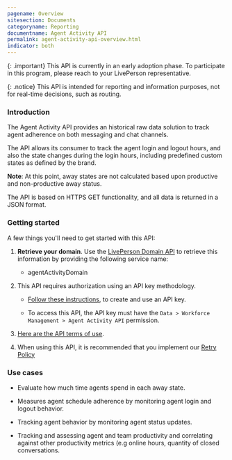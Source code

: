 ```yaml
---
pagename: Overview
sitesection: Documents
categoryname: Reporting
documentname: Agent Activity API
permalink: agent-activity-api-overview.html
indicator: both
---
```


{: .important}
This API is currently in an early adoption phase. To participate in this program, please reach to your LivePerson representative.

{: .notice}
This API is intended for reporting and information purposes, not for real-time decisions, such as routing.

### Introduction

The Agent Activity API provides an historical raw data solution to track agent adherence on both messaging and chat channels.

The API allows its consumer to track the agent login and logout hours, and also the state changes during the login hours, including predefined custom states as defined by the brand.

**Note**: At this point, away states are not calculated based upon productive and non-productive away status.

The API is based on HTTPS GET functionality, and all data is returned in a JSON format.

### Getting started

A few things you'll need to get started with this API:

1. **Retrieve your domain**. Use the [LivePerson Domain API](agent-domain-domain-api.html) to retrieve this information by providing the following service name:

	* agentActivityDomain

2. This API requires authorization using an API key methodology.

	* [Follow these instructions](guides-gettingstarted.html), to create and use an API key.
	
	* To access this API, the API key must have the `Data > Workforce Management > Agent Activity API` permission.  

3. [Here are the API terms of use](https://www.liveperson.com/policies/terms-of-use).

4. When using this API, it is recommended that you implement our [Retry Policy](guides-retry-policy.html)

### Use cases

* Evaluate how much time agents spend in each away state.
  
* Measures agent schedule adherence by monitoring agent login and logout behavior.

* Tracking agent behavior by monitoring agent status updates.

* Tracking and assessing agent and team productivity and correlating against other productivity metrics (e.g online hours, quantity of closed conversations.
